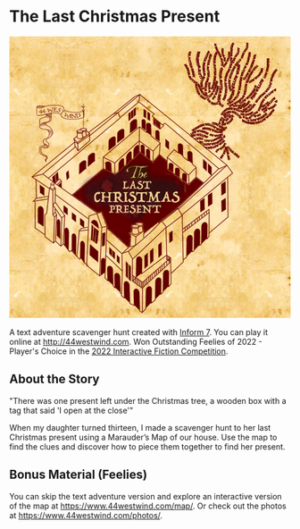 The Last Christmas Present
==========================

![The Last Christmas Present](Marauders.materials/Cover.jpg)

A text adventure scavenger hunt created with [Inform 7](http://inform7.com/).
You can play it online at <http://44westwind.com>. Won Outstanding Feelies of
2022 - Player's Choice in the [2022 Interactive Fiction Competition](
https://ifdb.org/viewgame?id=tq8wrqw823fafohp).

About the Story
---------------

"There was one present left under the Christmas tree, a wooden box with a tag
that said 'I open at the close'"

When my daughter turned thirteen, I made a scavenger hunt to her last Christmas
present using a Marauder’s Map of our house. Use the map to find the clues and
discover how to piece them together to find her present.

Bonus Material (Feelies)
------------------------

You can skip the text adventure version and explore an interactive version of
the map at <https://www.44westwind.com/map/>. Or check out the photos at
<https://www.44westwind.com/photos/>.
